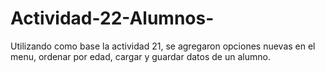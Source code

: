 # Actividad-22-Alumnos-
Utilizando como base la actividad 21, se agregaron opciones nuevas en el menu, ordenar por edad, cargar y guardar datos de un alumno. 
